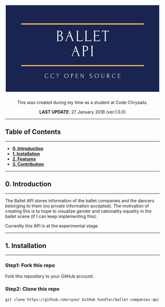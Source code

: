<h1 align="center">
<img src="./Ballet api.jpg" alt="Ballet API logo">
</h1>

<p align="center">This was created during my time as a student at Code Chrysalis.</p>
<p align="center"><b>LAST UPDATE</b>: 27 January 2018 (ver.1.0.0)</p>

---

## Table of Contents

---

- [**0. Introduction**](#introduction)
- [**1. Installation**](#installation)
- [**2. Features**](#features)
- [**3. Contribution**](#contribution)

---

## 0. Introduction

---

The Ballet API stores information of the ballet companies and the dancers belonging to them (no private information accepted).
The motivation of creating this is to hope to visualize gender and nationality equality in the ballet scene (if I can keep implementing this).

Currently this API is at the experimental stage.

---

## 1. Installation

---

### **Step1**: Fork this repo

Fork this repository to your GitHub account.

### **Step2**: Clone this repo

```
git clone https://github.com/<your GitHub hundle>/ballet-companies-api
```
